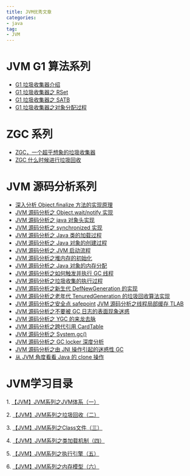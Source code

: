 ```yaml
---
title: JVM优秀文章
categories:
- java
tag:
- JVM
---
```



# JVM G1 算法系列

- [G1 垃圾收集器介绍](https://www.jianshu.com/p/0f1f5adffdc1)
- [G1 垃圾收集器之 RSet](https://www.jianshu.com/p/870abddaba41)
- [G1 垃圾收集器之 SATB](https://www.jianshu.com/p/9e70097807ba)
- [G1 垃圾收集器之对象分配过程](https://www.jianshu.com/p/a0efa489b99f)

# ZGC 系列

- [ZGC，一个超乎想象的垃圾收集器](https://www.jianshu.com/p/6f89fd5842bf)
- [ZGC 什么时候进行垃圾回收](https://www.jianshu.com/p/b5fb06ffbb90)

# JVM 源码分析系列

- [深入分析 Object.finalize 方法的实现原理](https://www.jianshu.com/p/9d2788fffd5f)
- [JVM 源码分析之 Object.wait/notify 实现](https://www.jianshu.com/p/f4454164c017)
- [JVM 源码分析之 java 对象头实现](https://www.jianshu.com/p/9c19eb0ea4d8)
- [JVM 源码分析之 synchronized 实现](https://www.jianshu.com/p/c5058b6fe8e5)
- [JVM 源码分析之 Java 类的加载过程](https://www.jianshu.com/p/252e27863822)
- [JVM 源码分析之 Java 对象的创建过程](https://www.jianshu.com/p/0009aaac16ed)
- [JVM 源码分析之 JVM 启动流程](https://www.jianshu.com/p/b91258bc08ac)
- [JVM 源码分析之堆内存的初始化](https://www.jianshu.com/p/0f7bed2df952)
- [JVM 源码分析之 Java 对象的内存分配](https://www.jianshu.com/p/e56c808b6c8a)
- [JVM 源码分析之如何触发并执行 GC 线程](https://www.jianshu.com/p/1544d3011ddb)
- [JVM 源码分析之垃圾收集的执行过程](https://www.jianshu.com/p/04eff13f3707)
- [JVM 源码分析之新生代 DefNewGeneration 的实现](https://www.jianshu.com/p/2b64294fa1bd)
- [JVM 源码分析之老年代 TenuredGeneration 的垃圾回收算法实现](https://www.jianshu.com/p/29c20f0684d0)
- [JVM 源码分析之安全点 safepoint](https://www.jianshu.com/p/c79c5e02ebe6)
  [JVM 源码分析之线程局部缓存 TLAB](https://www.jianshu.com/p/cd85098cca39)
- [JVM 源码分析之不要被 GC 日志的表面现象迷惑](https://www.jianshu.com/p/1f2fd54808e2)
- [JVM 源码分析之 YGC 的来龙去脉](https://www.jianshu.com/p/9af1a63a33c3)
- [JVM 源码分析之跨代引用 CardTable](https://www.jianshu.com/p/5037459097ee)
- [JVM 源码分析之 System.gc()](https://www.jianshu.com/p/be8740726cef)
- [JVM 源码分析之 GC locker 深度分析](https://www.jianshu.com/p/6d664f026508)
- [JVM 源码分析之由 JNI 操作引起的迷惑性 GC](https://www.jianshu.com/p/94bd5864f89c)
- [从 JVM 角度看看 Java 的 clone 操作](https://www.jianshu.com/p/309f80f33190)


# JVM学习目录

<p>1. <a id="cb_post_title_url" class="postTitle2" href="http://www.cnblogs.com/leesf456/p/5204694.html">【JVM】JVM系列之JVM体系（一）</a></p>
<p>2. <a id="cb_post_title_url" class="postTitle2" href="http://www.cnblogs.com/leesf456/p/5218594.html">【JVM】JVM系列之垃圾回收（二）</a></p>
<p>3. <a id="cb_post_title_url" class="postTitle2" href="http://www.cnblogs.com/leesf456/p/5263764.html">【JVM】JVM系列之Class文件（三）</a></p>
<p>4. <a id="cb_post_title_url" class="postTitle2" href="http://www.cnblogs.com/leesf456/p/5269545.html">【JVM】JVM系列之类加载机制（四）</a></p>
<p>5. <a id="cb_post_title_url" class="postTitle2" href="http://www.cnblogs.com/leesf456/p/5275189.html">【JVM】JVM系列之执行引擎（五）</a></p>
<p>6. <a id="cb_post_title_url" class="postTitle2" href="http://www.cnblogs.com/leesf456/p/5291484.html">【JVM】JVM系列之内存模型（六）</a></p>
</div>